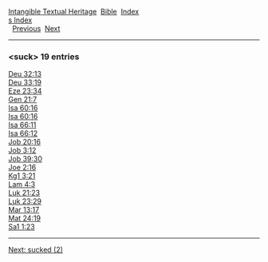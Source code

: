 [Intangible Textual Heritage](../../index)  [Bible](../index) 
[Index](index)   
[s Index](_s_)  
  [Previous](c11095)  [Next](c11097) 

------------------------------------------------------------------------

### &lt;suck&gt; 19 entries

[Deu 32:13](../kjv/deu032.htm#013)  
[Deu 33:19](../kjv/deu033.htm#019)  
[Eze 23:34](../kjv/eze023.htm#034)  
[Gen 21:7](../kjv/gen021.htm#007)  
[Isa 60:16](../kjv/isa060.htm#016)  
[Isa 60:16](../kjv/isa060.htm#016)  
[Isa 66:11](../kjv/isa066.htm#011)  
[Isa 66:12](../kjv/isa066.htm#012)  
[Job 20:16](../kjv/job020.htm#016)  
[Job 3:12](../kjv/job003.htm#012)  
[Job 39:30](../kjv/job039.htm#030)  
[Joe 2:16](../kjv/joe002.htm#016)  
[Kg1 3:21](../kjv/kg1003.htm#021)  
[Lam 4:3](../kjv/lam004.htm#003)  
[Luk 21:23](../kjv/luk021.htm#023)  
[Luk 23:29](../kjv/luk023.htm#029)  
[Mar 13:17](../kjv/mar013.htm#017)  
[Mat 24:19](../kjv/mat024.htm#019)  
[Sa1 1:23](../kjv/sa1001.htm#023)  

------------------------------------------------------------------------

[Next: sucked (2)](c11097)
